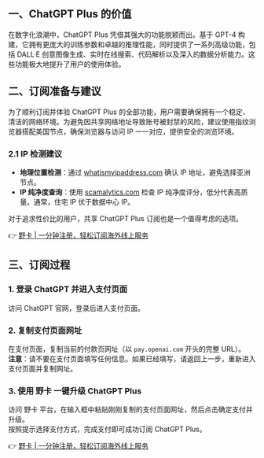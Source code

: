 ## 一、ChatGPT Plus 的价值

在数字化浪潮中，ChatGPT Plus 凭借其强大的功能脱颖而出。基于 GPT-4 构建，它拥有更庞大的训练参数和卓越的推理性能，同时提供了一系列高级功能，包括 DALL·E 创意图像生成、实时在线搜索、代码解析以及深入的数据分析能力。这些功能极大地提升了用户的使用体验。

## 二、订阅准备与建议

为了顺利订阅并体验 ChatGPT Plus 的全部功能，用户需要确保拥有一个稳定、清洁的网络环境。为避免因共享网络地址导致账号被封禁的风险，建议使用指纹浏览器搭配美国节点，确保浏览器与访问 IP 一一对应，提供安全的浏览环境。

### 2.1 IP 检测建议

- **地理位置检测**：通过 [whatismyipaddress.com](https://whatismyipaddress.com) 确认 IP 地址，避免选择亚洲节点。  
- **IP 纯净度查询**：使用 [scamalytics.com](https://scamalytics.com) 检查 IP 纯净度评分，低分代表高质量。通常，住宅 IP 优于数据中心 IP。

对于追求性价比的用户，共享 ChatGPT Plus 订阅也是一个值得考虑的选项。

👉 [野卡 | 一分钟注册，轻松订阅海外线上服务](https://bit.ly/bewildcard)

## 三、订阅过程

### 1. 登录 ChatGPT 并进入支付页面

访问 ChatGPT 官网，登录后进入支付页面。

### 2. 复制支付页面网址

在支付页面，复制当前的付款页网址（以 `pay.openai.com` 开头的完整 URL）。  
**注意**：请不要在支付页面填写任何信息。如果已经填写，请返回上一步，重新进入支付页面并复制网址。

### 3. 使用 野卡 一键升级 ChatGPT Plus

访问 野卡 平台，在输入框中粘贴刚刚复制的支付页面网址，然后点击确定支付并升级。  
按照提示选择支付方式，完成支付即可成功订阅 ChatGPT Plus。

👉 [野卡 | 一分钟注册，轻松订阅海外线上服务](https://bit.ly/bewildcard)